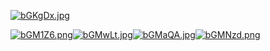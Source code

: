 [![bGKgDx.jpg](https://s4.ax1x.com/2022/03/02/bGKgDx.jpg)](https://imgtu.com/i/bGKgDx)

[![bGM1Z6.png](https://s4.ax1x.com/2022/03/02/bGM1Z6.png)](https://imgtu.com/i/bGM1Z6)[![bGMwLt.jpg](https://s4.ax1x.com/2022/03/02/bGMwLt.jpg)](https://imgtu.com/i/bGMwLt)[![bGMaQA.jpg](https://s4.ax1x.com/2022/03/02/bGMaQA.jpg)](https://imgtu.com/i/bGMaQA)[![bGMNzd.png](https://s4.ax1x.com/2022/03/02/bGMNzd.png)](https://imgtu.com/i/bGMNzd)